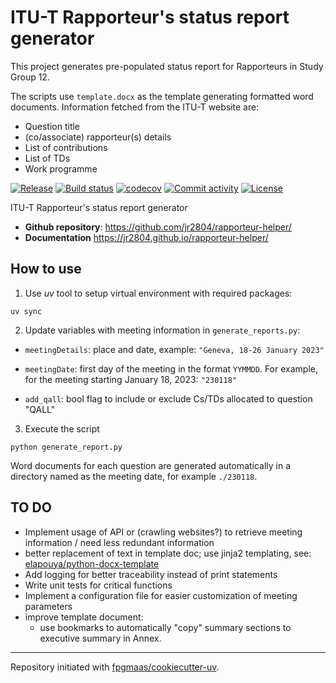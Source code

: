 # ITU-T Rapporteur's status report generator

This project generates pre-populated status report for Rapporteurs in Study Group 12.

The scripts use `template.docx` as the template generating formatted word documents.
Information fetched from the ITU-T website are:

- Question title
- (co/associate) rapporteur(s) details
- List of contributions
- List of TDs
- Work programme

[![Release](https://img.shields.io/github/v/release/jr2804/rapporteur-helper)](https://img.shields.io/github/v/release/jr2804/rapporteur-helper)
[![Build status](https://img.shields.io/github/actions/workflow/status/jr2804/rapporteur-helper/main.yml?branch=main)](https://github.com/jr2804/rapporteur-helper/actions/workflows/main.yml?query=branch%3Amain)
[![codecov](https://codecov.io/gh/jr2804/rapporteur-helper/branch/main/graph/badge.svg)](https://codecov.io/gh/jr2804/rapporteur-helper)
[![Commit activity](https://img.shields.io/github/commit-activity/m/jr2804/rapporteur-helper)](https://img.shields.io/github/commit-activity/m/jr2804/rapporteur-helper)
[![License](https://img.shields.io/github/license/jr2804/rapporteur-helper)](https://img.shields.io/github/license/jr2804/rapporteur-helper)

ITU-T Rapporteur's status report generator

- **Github repository**: <https://github.com/jr2804/rapporteur-helper/>
- **Documentation** <https://jr2804.github.io/rapporteur-helper/>

## How to use

1. Use _uv_ tool to setup virtual environment with required packages:

```shell
uv sync
```

2. Update variables with meeting information in `generate_reports.py`:

 * `meetingDetails`: place and date, example: `"Geneva, 18-26 January 2023"`

 * `meetingDate`: first day of the meeting in the format `YYMMDD`. For example, for the meeting starting January 18, 2023: `"230118"`

 * `add_qall`: bool flag to include or exclude Cs/TDs allocated to question "QALL"

3. Execute the script

```
python generate_report.py
```

Word documents for each question are generated automatically in a directory named as the meeting date, for example `./230118`.


## TO DO

- Implement usage of API or (crawling websites?) to retrieve meeting information / need less redundant information
- better replacement of text in template doc; use jinja2 templating, see: [elapouya/python-docx-template](https://github.com/elapouya/python-docx-template)
- Add logging for better traceability instead of print statements
- Write unit tests for critical functions
- Implement a configuration file for easier customization of meeting parameters
- improve template document:
  - use bookmarks to automatically "copy" summary sections to executive summary in Annex.

---

Repository initiated with [fpgmaas/cookiecutter-uv](https://github.com/fpgmaas/cookiecutter-uv).
